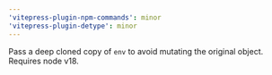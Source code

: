 ```yaml
---
'vitepress-plugin-npm-commands': minor
'vitepress-plugin-detype': minor
---
```


Pass a deep cloned copy of `env` to avoid mutating the original object. Requires node v18.
